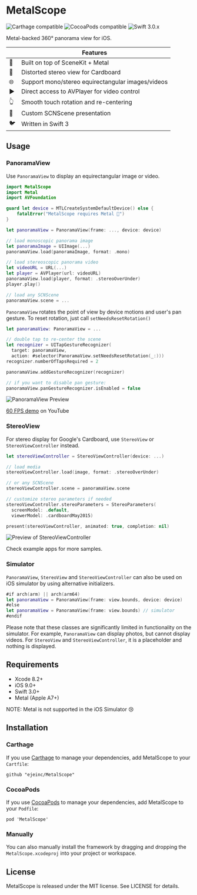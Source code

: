 # MetalScope

![Carthage compatible](https://img.shields.io/badge/Carthage-compatible-4BC51D.svg?style=flat) ![CocoaPods compatible](https://img.shields.io/cocoapods/v/MetalScope.svg) ![Swift 3.0.x](https://img.shields.io/badge/Swift-3.1.x-orange.svg)

Metal-backed 360° panorama view for iOS.

|                          | Features
|--------------------------|---------
| :metal:                  | Built on top of SceneKit + Metal
| :eyes:                   | Distorted stereo view for Cardboard
| :globe_with_meridians:   | Support mono/stereo equirectangular images/videos
| :arrow_forward:          | Direct access to AVPlayer for video control
| :point_up_2:             | Smooth touch rotation and re-centering
| :sunrise_over_mountains: | Custom SCNScene presentation
| :bird:                   | Written in Swift 3

## Usage

### PanoramaView

Use `PanoramaView` to display an equirectangular image or video.

```swift
import MetalScope
import Metal
import AVFoundation

guard let device = MTLCreateSystemDefaultDevice() else {
    fatalError("MetalScope requires Metal 🤘")
}

let panoramaView = PanoramaView(frame: ..., device: device)

// load monoscopic panorama image
let panoramaImage = UIImage(...)
panoramaView.load(panoramaImage, format: .mono)

// load stereoscopic panorama video
let videoURL = URL(...)
let player = AVPlayer(url: videoURL)
panoramaView.load(player, format: .stereoOverUnder)
player.play()

// load any SCNScene
panoramaView.scene = ...
```

`PanoramaView` rotates the point of view by device motions and user's pan gesture. To reset rotation, just call `setNeedsResetRotation()`

```swift
let panoramaView: PanoramaView = ...

// double tap to re-center the scene
let recognizer = UITapGestureRecognizer(
  target: panoramaView,
  action: #selector(PanoramaView.setNeedsResetRotation(_:)))
recognizer.numberOfTapsRequired = 2

panoramaView.addGestureRecognizer(recognizer)

// if you want to disable pan gesture:
panoramaView.panGestureRecognizer.isEnabled = false
```

![PanoramaView Preview](https://raw.githubusercontent.com/ejeinc/MetalScope/master/Resources/panorama-preview.gif)

[60 FPS demo](https://youtu.be/D7wTFA5K96U) on YouTube

### StereoView

For stereo display for Google's Cardboard, use `StereoView` or `StereoViewController` instead.

```swift
let stereoViewController = StereoViewController(device: ...)

// load media
stereoViewController.load(image, format: .stereoOverUnder)

// or any SCNScene
stereoViewController.scene = panoramaView.scene

// customize stereo parameters if needed
stereoViewController.stereoParameters = StereoParameters(
  screenModel: .default,
  viewerModel: .cardboardMay2015)

present(stereoViewController, animated: true, completion: nil)
```

![Preview of StereoViewController](https://raw.githubusercontent.com/ejeinc/MetalScope/master/Resources/stereo-preview.jpg)

Check example apps for more samples.

### Simulator
`PanoramaView`, `StereoView` and `StereoViewController` can also be used on iOS simulator by using alternative initializers.

```swift
#if arch(arm) || arch(arm64)
let panoramaView = PanoramaView(frame: view.bounds, device: device)
#else
let panoramaView = PanoramaView(frame: view.bounds) // simulator
#endif
```

Please note that these classes are significantly limited in functionality on the simulator. For example, `PanoramaView` can display photos, but cannot display videos. For `StereoView` and `StereoViewController`, it is a placeholder and nothing is displayed.

## Requirements

- Xcode 8.2+
- iOS 9.0+
- Swift 3.0+
- Metal (Apple A7+)

NOTE: Metal is not supported in the iOS Simulator 😢

## Installation

### Carthage

If you use [Carthage](https://github.com/Carthage/Carthage) to manage your dependencies, add MetalScope to your `Cartfile`:

```
github "ejeinc/MetalScope"
```

### CocoaPods

If you use [CocoaPods](https://github.com/CocoaPods/CocoaPods) to manage your dependencies, add MetalScope to your `Podfile`:

```
pod 'MetalScope'
```

### Manually

You can also manually install the framework by dragging and dropping the `MetalScope.xcodeproj` into your project or workspace.

## License

MetalScope is released under the MIT license. See LICENSE for details.

